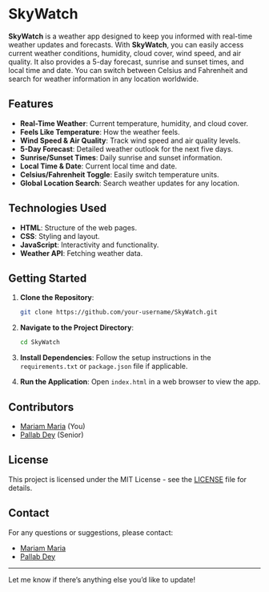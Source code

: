 # **SkyWatch**

**SkyWatch** is a weather app designed to keep you informed with real-time weather updates and forecasts. With **SkyWatch**, you can easily access current weather conditions, humidity, cloud cover, wind speed, and air quality. It also provides a 5-day forecast, sunrise and sunset times, and local time and date. You can switch between Celsius and Fahrenheit and search for weather information in any location worldwide.

## **Features**
- **Real-Time Weather**: Current temperature, humidity, and cloud cover.
- **Feels Like Temperature**: How the weather feels.
- **Wind Speed & Air Quality**: Track wind speed and air quality levels.
- **5-Day Forecast**: Detailed weather outlook for the next five days.
- **Sunrise/Sunset Times**: Daily sunrise and sunset information.
- **Local Time & Date**: Current local time and date.
- **Celsius/Fahrenheit Toggle**: Easily switch temperature units.
- **Global Location Search**: Search weather updates for any location.

## **Technologies Used**
- **HTML**: Structure of the web pages.
- **CSS**: Styling and layout.
- **JavaScript**: Interactivity and functionality.
- **Weather API**: Fetching weather data.

## **Getting Started**

1. **Clone the Repository**:
   ```bash
   git clone https://github.com/your-username/SkyWatch.git
   ```

2. **Navigate to the Project Directory**:
   ```bash
   cd SkyWatch
   ```

3. **Install Dependencies**:
   Follow the setup instructions in the `requirements.txt` or `package.json` file if applicable.

4. **Run the Application**:
   Open `index.html` in a web browser to view the app.

## **Contributors**

- [Mariam Maria](https://github.com/findmariammariaa) (You)
- [Pallab Dey](https://github.com/Rusher0077) (Senior)


## **License**

This project is licensed under the MIT License - see the [LICENSE](LICENSE) file for details.

## **Contact**

For any questions or suggestions, please contact:
- [Mariam Maria](mailto:findmariammariaa@gmail.com)
- [Pallab Dey](mailto:pallabdey21@gmail.com)

---

Let me know if there’s anything else you’d like to update!
